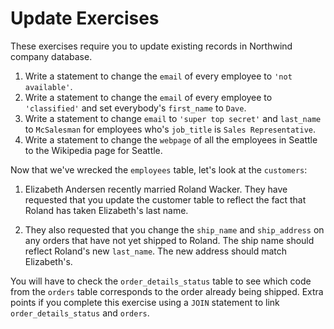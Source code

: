 # Update Exercises

These exercises require you to update existing records in Northwind company database. 

1. Write a statement to change the `email` of every employee to `'not available'`.
1. Write a statement to change the `email` of every employee to `'classified'` and set everybody's `first_name` to `Dave`.
1. Write a statement to change `email` to `'super top secret'` and `last_name` to `McSalesman` for employees who's `job_title` is `Sales Representative`.
1. Write a statement to change the `webpage` of all the employees in Seattle to the Wikipedia page for Seattle. 

Now that we've wrecked the `employees` table, let's look at the `customers`:

1. Elizabeth Andersen recently married Roland Wacker. They have requested that you update the customer table to reflect the fact that Roland has taken Elizabeth's last name. 

1. They also requested that you change the `ship_name` and `ship_address` on any orders that have not yet shipped to Roland. The ship name should reflect Roland's new `last_name`. The new address should match Elizabeth's. 

You will have to check the `order_details_status` table to see which code from the `orders` table corresponds to the order already being shipped. Extra points if you complete this exercise using a `JOIN` statement to link `order_details_status` and `orders`.
